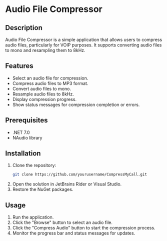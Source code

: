 # Audio File Compressor

## Description
Audio File Compressor is a simple application that allows users to compress audio files, particularly for VOIP purposes. It supports converting audio files to mono and resampling them to 8kHz.

## Features
- Select an audio file for compression.
- Compress audio files to MP3 format.
- Convert audio files to mono.
- Resample audio files to 8kHz.
- Display compression progress.
- Show status messages for compression completion or errors.

## Prerequisites
- .NET 7.0
- NAudio library

## Installation
1. Clone the repository:
    ```sh
    git clone https://github.com/yourusername/CompressMyCall.git
    ```
2. Open the solution in JetBrains Rider or Visual Studio.
3. Restore the NuGet packages.

## Usage
1. Run the application.
2. Click the "Browse" button to select an audio file.
3. Click the "Compress Audio" button to start the compression process.
4. Monitor the progress bar and status messages for updates.

